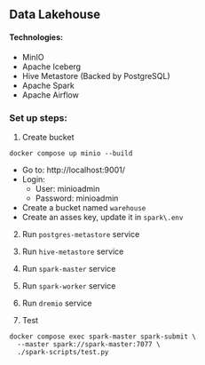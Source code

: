 ## Data Lakehouse

#### Technologies:
* MinIO
* Apache Iceberg
* Hive Metastore (Backed by PostgreSQL)
* Apache Spark
* Apache Airflow

### Set up steps:
1. Create bucket

```{bash}
docker compose up minio --build
```

- Go to: http://localhost:9001/
- Login:
    - User: minioadmin
    - Password: minioadmin
- Create a bucket named `warehouse`
- Create an asses key, update it in `spark\.env`

2. Run `postgres-metastore` service

3. Run `hive-metastore` service

4. Run `spark-master` service

5. Run `spark-worker` service

7. Run `dremio` service

6. Test
```{bash}
docker compose exec spark-master spark-submit \
  --master spark://spark-master:7077 \
  ./spark-scripts/test.py
```
